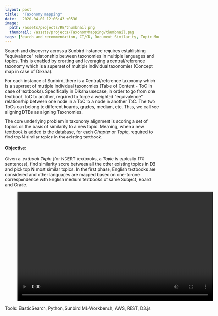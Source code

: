 ```yaml
---
layout: post
title:  "Taxonomy mapping"
date:   2020-04-01 12:06:43 +0530
image: 
  path: /assets/projects/RE/thumbnail.png
  thumbnail: /assets/projects/TaxonomyMapping/thumbnail.png
tags: [Search and recommendation, CI/CD, Document Similarity, Topic Modelling, Bertology, Graph Search, User Experience]
---
```


Search and discovery across a Sunbird instance requires establishing "equivalence" relationship between taxonomies in multiple languages and topics. This is enabled by creating and leveraging a central/reference taxonomy which is a superset of multiple individual taxonomies (Concept map in case of Diksha). 


For each instance of Sunbird, there is a Central/reference taxonomy which is a superset of multiple individual taxonomies (Table of Content - ToC in case of textbooks).   Specifically in Diksha usecase, in order to go from one textbook ToC  to another, required to forge a weighted "equivalence" relationship between one node in a ToC to a node in another ToC. The two ToCs can belong to different boards, grades, medium, etc. Thus, we call see aligning DTBs as aligning Taxonomies.

The core underlying problem in taxonomy alignment is scoring a set of topics on the basis of similarity to a new topic. Meaning, when a new textbook is added to the database, for each *Chapter* or *Topic*, required to find top N similar topics in the existing textbook. 

#### Objective:

Given a *textbook Topic* (for NCERT textbooks, a *Topic* is typically 170 sentences), find similarity score between all the other existing topics in DB and pick top **N** most similar topics. In the first phase, English textbooks are considered and other languages are mapped based on one-to-one correspondence with English medium textbooks of same Subject, Board and Grade.

<figure class="video_container">
  <video width="640" height="360" autoplay loop >
    <source src="/assets/projects/TaxonomyMapping/TOC-Linking.mp4" type="video/mp4">
  </video>
</figure>



Tools: ElasticSearch, Python, Sunbird ML-Workbench, AWS, REST, D3.js

